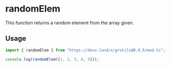 # randomElem

This function returns a random element from the array given.

## Usage

```typescript
import { randomElem } from "https://deno.land/x/grutils@0.0.5/mod.ts";

console.log(randomElem([1, 2, 3, 4, 5]));
```
